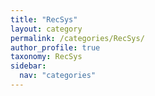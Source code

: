 ```yaml
---
title: "RecSys"
layout: category
permalink: /categories/RecSys/
author_profile: true
taxonomy: RecSys
sidebar:
  nav: "categories"
---
```

